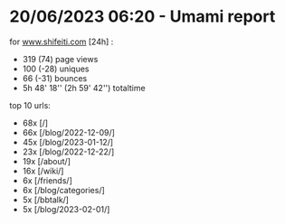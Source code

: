 # 20/06/2023 06:20 - Umami report
for www.shifeiti.com [24h] :

 - 319 (74) page views
 - 100 (-28) uniques
 - 66 (-31) bounces
 - 5h 48' 18'' (2h 59' 42'') totaltime


top 10 urls:
 - 68x [/]
 - 66x [/blog/2022-12-09/]
 - 45x [/blog/2023-01-12/]
 - 23x [/blog/2022-12-22/]
 - 19x [/about/]
 - 16x [/wiki/]
 - 6x [/friends/]
 - 6x [/blog/categories/]
 - 5x [/bbtalk/]
 - 5x [/blog/2023-02-01/]


